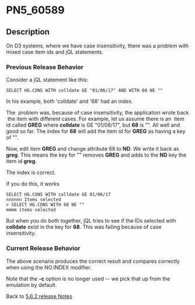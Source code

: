 # PN5_60589

<PageHeader />

## Description

On D3 systems, where we have case insensitivity, there was a problem with mixed case item ids and jQL statements.

### Previous Release Behavior

Consider a jQL statement like this:

```
SELECT HG.CONS WITH colldate GE "01/06/17" AND WITH 68 NE ""
```

In his example, both 'colldate' and '68' had an index.

The  problem was, because of case insensitivity, the application wrote back  the item with different cases. For example, let us assume there is an  item id called **GREG** where **colldate** is GE "01/06/17", but **68** is "". All well and good so far. The index for **68** will add the item id for **GREG** as having a key of "".

Now, edit item **GREG** and change attribute 68 to **ND**. We write it back as **greg**. This means the key for "" removes **GREG** and adds to the **ND** key the item id **greg**.

The index is correct.

If you do this, it works

```
SELECT HG.CONS WITH colldate GE 01/06/17
nnnnnn Items selected
> SELECT HG.CONS WITH 68 NE ""
mmmm items selected
```

But when you do both together, jQL tries to see if the IDs selected with **colldate** exist in the key for **68**. This was failing because of case insensitivity.

### Current Release Behavior

The above scenario produces the correct result and compares correctly when using the NO.INDEX modifier.

Note that the **-c** option is no longer used -- we pick that up from the emulation by default.

Back to [5.6.2 release Notes](./../README.md)
